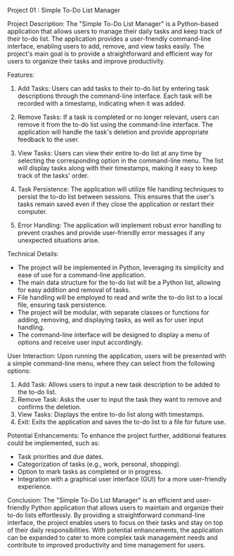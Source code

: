 Project 01 : Simple To-Do List Manager 

Project Description:
The "Simple To-Do List Manager" is a Python-based application that allows users to manage their daily tasks and keep track of their to-do list. The application provides a user-friendly command-line interface, enabling users to add, remove, and view tasks easily. The project's main goal is to provide a straightforward and efficient way for users to organize their tasks and improve productivity.

Features:
1. Add Tasks: Users can add tasks to their to-do list by entering task descriptions through the command-line interface. Each task will be recorded with a timestamp, indicating when it was added.

2. Remove Tasks: If a task is completed or no longer relevant, users can remove it from the to-do list using the command-line interface. The application will handle the task's deletion and provide appropriate feedback to the user.

3. View Tasks: Users can view their entire to-do list at any time by selecting the corresponding option in the command-line menu. The list will display tasks along with their timestamps, making it easy to keep track of the tasks' order.

4. Task Persistence: The application will utilize file handling techniques to persist the to-do list between sessions. This ensures that the user's tasks remain saved even if they close the application or restart their computer.

5. Error Handling: The application will implement robust error handling to prevent crashes and provide user-friendly error messages if any unexpected situations arise.

Technical Details:
- The project will be implemented in Python, leveraging its simplicity and ease of use for a command-line application.
- The main data structure for the to-do list will be a Python list, allowing for easy addition and removal of tasks.
- File handling will be employed to read and write the to-do list to a local file, ensuring task persistence.
- The project will be modular, with separate classes or functions for adding, removing, and displaying tasks, as well as for user input handling.
- The command-line interface will be designed to display a menu of options and receive user input accordingly.

User Interaction:
Upon running the application, users will be presented with a simple command-line menu, where they can select from the following options:
1. Add Task: Allows users to input a new task description to be added to the to-do list.
2. Remove Task: Asks the user to input the task they want to remove and confirms the deletion.
3. View Tasks: Displays the entire to-do list along with timestamps.
4. Exit: Exits the application and saves the to-do list to a file for future use.

Potential Enhancements:
To enhance the project further, additional features could be implemented, such as:
- Task priorities and due dates.
- Categorization of tasks (e.g., work, personal, shopping).
- Option to mark tasks as completed or in progress.
- Integration with a graphical user interface (GUI) for a more user-friendly experience.

Conclusion:
The "Simple To-Do List Manager" is an efficient and user-friendly Python application that allows users to maintain and organize their to-do lists effortlessly. By providing a straightforward command-line interface, the project enables users to focus on their tasks and stay on top of their daily responsibilities. With potential enhancements, the application can be expanded to cater to more complex task management needs and contribute to improved productivity and time management for users.
